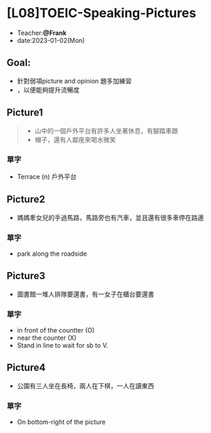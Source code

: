 # [L08]TOEIC-Speaking-Pictures

* Teacher:**@Frank**
* date:2023-01-02(Mon)

## Goal:
* 針對弱項picture and opinion 題多加練習
* ，以便能夠提升流暢度

## Picture1
> * 山中的一個戶外平台有許多人坐著休息，有腳踏車跟
> * 帽子，還有人鄰座來喝水微笑

### 單字
* Terrace (n) 戶外平台

## Picture2

* 媽媽牽女兒的手過馬路，馬路旁也有汽車，並且還有很多車停在路邊

### 單字

* park along the roadside

## Picture3
* 圖書館一堆人排隊要還書，有一女子在櫃台要還書

### 單字
* in front of the countter (O)
* near the counter (X)
* Stand in line to wait for sb to V.

## Picture4
* 公園有三人坐在長椅，兩人在下棋，一人在讀東西

### 單字
* On bottom-right of the picture
